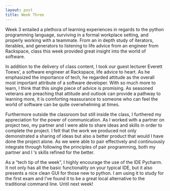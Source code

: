 ```yaml
---
layout: post
title: Week Three
---
```




Week 3 entailed a plethora of learning experiences in regards to the python programming language, surviving in a formal workplace setting, and properly working with a teammate.  From an in depth study of iterators, iterables, and generators to listening to life advice from an engineer from Rackspace, class this week provided great insight into the world of software. 

In addition to the delivery of class content, I took our guest lecturer Everett Toews’, a software engineer at Rackspace, life advice to heart. As he emphasized the importance of tech, he regarded attitude as the overall most important attribute of a software developer.  With so much more to learn, I think that this single piece of advice is promising. As seasoned veterans are preaching that attitude and outlook can provide a pathway to learning more, it is comforting reassurance to someone who can feel the world of software can be quite overwhelming at times.

Furthermore outside the classroom but still inside the class, I furthered my appreciation for the power of communication. As I worked with a partner on project two, my partner and I were able to share ideas and skills in order to complete the project. I felt that the work we produced not only demonstrated a sharing of ideas but also a better product that would I have done the project alone. As we were able to pair effectively and continuously integrate through following the principles of pair programming, both my partner and I ‘s skills refined for the better. 

As a “tech tip of the week”, I highly encourage the use of the IDE Pycharm. It not only has all the basic functionality on your typical IDE, but it also presents a nice clean GUI for those new to python. I am using it to study for the first exam and I’ve found it to be a great local alternative to the traditional command line.  Until next week!

